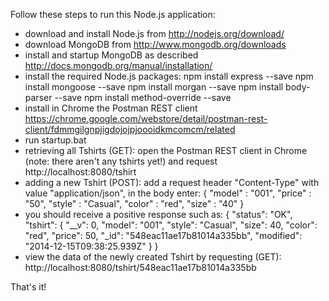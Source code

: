 Follow these steps to run this Node.js application:

- download and install Node.js from 
	http://nodejs.org/download/
- download MongoDB from 
	http://www.mongodb.org/downloads
- install and startup MongoDB as described
	http://docs.mongodb.org/manual/installation/
- install the required Node.js packages:
	npm install express --save
	npm install mongoose --save
	npm install morgan --save
	npm install body-parser --save
	npm install method-override --save
- install in Chrome the Postman REST client
	https://chrome.google.com/webstore/detail/postman-rest-client/fdmmgilgnpjigdojojpjoooidkmcomcm/related
- run startup.bat
- retrieving all Tshirts (GET): 
	open the Postman REST client in Chrome (note: there aren't any tshirts yet!) and request
	http://localhost:8080/tshirt
- adding a new Tshirt (POST):
	add a request header "Content-Type" with value "application/json", in the body enter:
{
    "model" : "001",
    "price" : "50",
    "style" : "Casual",
    "color" : "red",
    "size" : "40"
}	
- you should receive a positive response such as:
{
    "status": "OK",
    "tshirt": {
        "__v": 0,
        "model": "001",
        "style": "Casual",
        "size": 40,
        "color": "red",
        "price": 50,
        "_id": "548eac11ae17b81014a335bb",
        "modified": "2014-12-15T09:38:25.939Z"
    }
}	
- view the data of the newly created Tshirt by requesting (GET):
	http://localhost:8080/tshirt/548eac11ae17b81014a335bb

That's it!